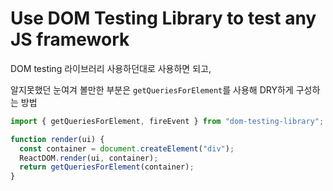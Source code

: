 # Use DOM Testing Library to test any JS framework

DOM testing 라이브러리 사용하던대로 사용하면 되고,

알지못했던 눈여겨 볼만한 부분은 `getQueriesForElement`를 사용해 DRY하게 구성하는 방법

```js
import { getQueriesForElement, fireEvent } from "dom-testing-library";

function render(ui) {
  const container = document.createElement("div");
  ReactDOM.render(ui, container);
  return getQueriesForElement(container);
}
```
